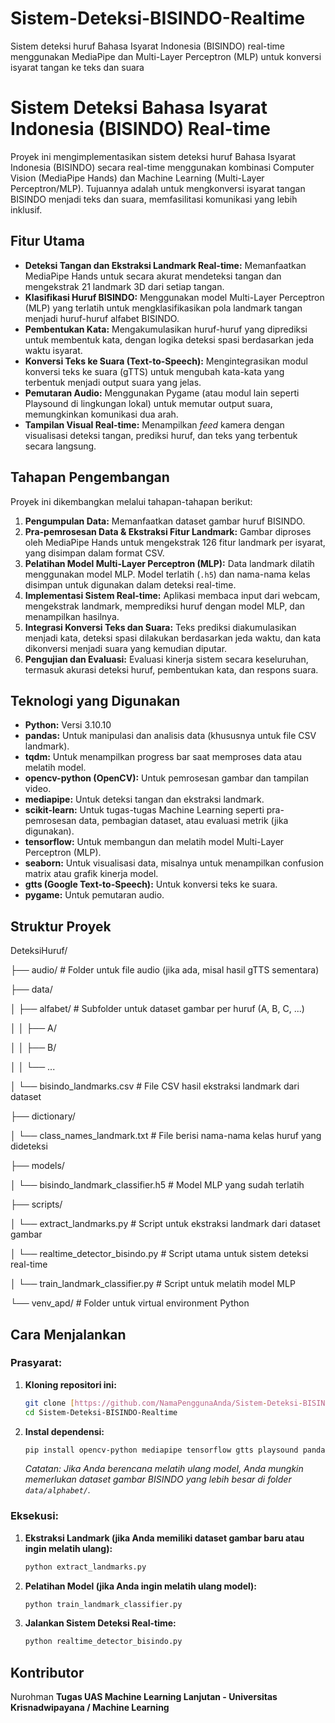 # Sistem-Deteksi-BISINDO-Realtime
Sistem deteksi huruf Bahasa Isyarat Indonesia (BISINDO) real-time menggunakan MediaPipe dan Multi-Layer Perceptron (MLP) untuk konversi isyarat tangan ke teks dan suara

# Sistem Deteksi Bahasa Isyarat Indonesia (BISINDO) Real-time
Proyek ini mengimplementasikan sistem deteksi huruf Bahasa Isyarat Indonesia (BISINDO) secara real-time menggunakan kombinasi Computer Vision (MediaPipe Hands) dan Machine Learning (Multi-Layer Perceptron/MLP). Tujuannya adalah untuk mengkonversi isyarat tangan BISINDO menjadi teks dan suara, memfasilitasi komunikasi yang lebih inklusif.


## Fitur Utama
* **Deteksi Tangan dan Ekstraksi Landmark Real-time:** Memanfaatkan MediaPipe Hands untuk secara akurat mendeteksi tangan dan mengekstrak 21 landmark 3D dari setiap tangan.
* **Klasifikasi Huruf BISINDO:** Menggunakan model Multi-Layer Perceptron (MLP) yang terlatih untuk mengklasifikasikan pola landmark tangan menjadi huruf-huruf alfabet BISINDO.
* **Pembentukan Kata:** Mengakumulasikan huruf-huruf yang diprediksi untuk membentuk kata, dengan logika deteksi spasi berdasarkan jeda waktu isyarat.
* **Konversi Teks ke Suara (Text-to-Speech):** Mengintegrasikan modul konversi teks ke suara (gTTS) untuk mengubah kata-kata yang terbentuk menjadi output suara yang jelas.
* **Pemutaran Audio:** Menggunakan Pygame (atau modul lain seperti Playsound di lingkungan lokal) untuk memutar output suara, memungkinkan komunikasi dua arah.
* **Tampilan Visual Real-time:** Menampilkan *feed* kamera dengan visualisasi deteksi tangan, prediksi huruf, dan teks yang terbentuk secara langsung.


## Tahapan Pengembangan
Proyek ini dikembangkan melalui tahapan-tahapan berikut:
1.  **Pengumpulan Data:** Memanfaatkan dataset gambar huruf BISINDO.
2.  **Pra-pemrosesan Data & Ekstraksi Fitur Landmark:** Gambar diproses oleh MediaPipe Hands untuk mengekstrak 126 fitur landmark per isyarat, yang disimpan dalam format CSV.
3.  **Pelatihan Model Multi-Layer Perceptron (MLP):** Data landmark dilatih menggunakan model MLP. Model terlatih (`.h5`) dan nama-nama kelas disimpan untuk digunakan dalam deteksi real-time.
4.  **Implementasi Sistem Real-time:** Aplikasi membaca input dari webcam, mengekstrak landmark, memprediksi huruf dengan model MLP, dan menampilkan hasilnya.
5.  **Integrasi Konversi Teks dan Suara:** Teks prediksi diakumulasikan menjadi kata, deteksi spasi dilakukan berdasarkan jeda waktu, dan kata dikonversi menjadi suara yang kemudian diputar.
6.  **Pengujian dan Evaluasi:** Evaluasi kinerja sistem secara keseluruhan, termasuk akurasi deteksi huruf, pembentukan kata, dan respons suara.


## Teknologi yang Digunakan
* **Python:** Versi 3.10.10
* **pandas:** Untuk manipulasi dan analisis data (khususnya untuk file CSV landmark).
* **tqdm:** Untuk menampilkan progress bar saat memproses data atau melatih model.
* **opencv-python (OpenCV):** Untuk pemrosesan gambar dan tampilan video.
* **mediapipe:** Untuk deteksi tangan dan ekstraksi landmark.
* **scikit-learn:** Untuk tugas-tugas Machine Learning seperti pra-pemrosesan data, pembagian dataset, atau evaluasi metrik (jika digunakan).
* **tensorflow:** Untuk membangun dan melatih model Multi-Layer Perceptron (MLP).
* **seaborn:** Untuk visualisasi data, misalnya untuk menampilkan confusion matrix atau grafik kinerja model.
* **gtts (Google Text-to-Speech):** Untuk konversi teks ke suara.
* **pygame:** Untuk pemutaran audio.

## Struktur Proyek
DeteksiHuruf/

├── audio/                          # Folder untuk file audio (jika ada, misal hasil gTTS sementara)

├── data/

│   ├── alfabet/                    # Subfolder untuk dataset gambar per huruf (A, B, C, ...)

│   │   ├── A/

│   │   ├── B/

│   │   └── ...

│   └── bisindo_landmarks.csv       # File CSV hasil ekstraksi landmark dari dataset

├── dictionary/

│   └── class_names_landmark.txt    # File berisi nama-nama kelas huruf yang dideteksi

├── models/

│   └── bisindo_landmark_classifier.h5 # Model MLP yang sudah terlatih

├── scripts/

│   └── extract_landmarks.py            # Script untuk ekstraksi landmark dari dataset gambar

│   └── realtime_detector_bisindo.py    # Script utama untuk sistem deteksi real-time

│   └── train_landmark_classifier.py    # Script untuk melatih model MLP

└── venv_apd/                       # Folder untuk virtual environment Python


## Cara Menjalankan
### Prasyarat:
1.  **Kloning repositori ini:**
    ```bash
    git clone [https://github.com/NamaPenggunaAnda/Sistem-Deteksi-BISINDO-Realtime.git](https://github.com/NamaPenggunaAnda/Sistem-Deteksi-BISINDO-Realtime.git)
    cd Sistem-Deteksi-BISINDO-Realtime
    ```
2.  **Instal dependensi:**
    ```bash
    pip install opencv-python mediapipe tensorflow gtts playsound pandas # playsound untuk lokal
    ```
    *Catatan: Jika Anda berencana melatih ulang model, Anda mungkin memerlukan dataset gambar BISINDO yang lebih besar di folder `data/alphabet/`.*

### Eksekusi:
1.  **Ekstraksi Landmark (jika Anda memiliki dataset gambar baru atau ingin melatih ulang):**
    ```bash
    python extract_landmarks.py
    ```
2.  **Pelatihan Model (jika Anda ingin melatih ulang model):**
    ```bash
    python train_landmark_classifier.py
    ```
3.  **Jalankan Sistem Deteksi Real-time:**
    ```bash
    python realtime_detector_bisindo.py
    ```

## Kontributor
Nurohman
**Tugas UAS Machine Learning Lanjutan - Universitas Krisnadwipayana / Machine Learning**

